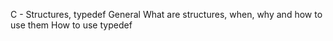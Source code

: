 C - Structures, typedef
General
What are structures, when, why and how to use them
How to use typedef
